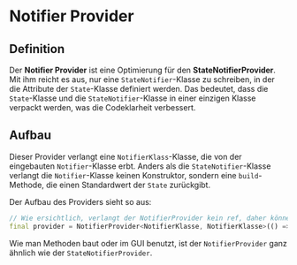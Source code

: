 # **Notifier Provider**

## **Definition**

Der **Notifier Provider** ist eine Optimierung für den **StateNotifierProvider**. Mit ihm reicht es aus, nur eine `StateNotifier`-Klasse zu schreiben, in der die Attribute der `State`-Klasse definiert werden. Das bedeutet, dass die `State`-Klasse und die `StateNotifier`-Klasse in einer einzigen Klasse verpackt werden, was die Codeklarheit verbessert.

## **Aufbau**

Dieser Provider verlangt eine `NotifierKlass`-Klasse, die von der eingebauten `Notifier`-Klasse erbt. Anders als die `StateNotifier`-Klasse verlangt die `Notifier`-Klasse keinen Konstruktor, sondern eine `build`-Methode, die einen Standardwert der `State` zurückgibt.

Der Aufbau des Providers sieht so aus:

```dart
// Wie ersichtlich, verlangt der NotifierProvider kein ref, daher können in diesem Provider keine anderen Providers aufgerufen werden
final provider = NotifierProvider<NotifierKlasse, NotifierKlasse>(() => NotifierKlasse());
```

Wie man Methoden baut oder im GUI benutzt, ist der `NotifierProvider` ganz ähnlich wie der `StateNotifierProvider`.
